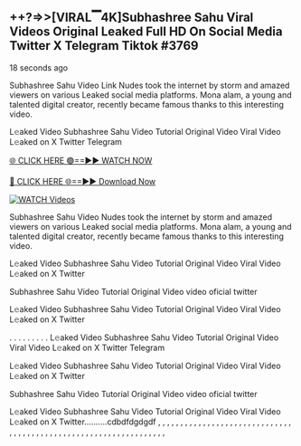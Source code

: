 ## ++?=>>[VIRAL▔4K]Subhashree Sahu Viral Videos Original Leaked Full HD On Social Media Twitter X Telegram Tiktok #3769

18 seconds ago

Subhashree Sahu Video Link Nudes took the internet by storm and amazed viewers on various Leaked social media platforms. Mona alam, a young and talented digital creator, recently became famous thanks to this interesting video.

L𝚎aked Video Subhashree Sahu Video Tutorial Original Video Viral Video L𝚎aked on X Twitter Telegram

[🌐 CLICK HERE 🟢==►► WATCH NOW](https://dekho-ki-hoy-07-2k25.blogspot.com/2025/01/viral-on.html)

[🔴 CLICK HERE 🌐==►► Download Now](https://dekho-ki-hoy-07-2k25.blogspot.com/2025/01/viral-on.html)

[![WATCH Videos](https://i.imgur.com/dJHk4Zq.gif)](https://dekho-ki-hoy-07-2k25.blogspot.com/2025/01/viral-on.html)

Subhashree Sahu Video Nudes took the internet by storm and amazed viewers on various Leaked social media platforms. Mona alam, a young and talented digital creator, recently became famous thanks to this interesting video.

L𝚎aked Video Subhashree Sahu Video Tutorial Original Video Viral Video L𝚎aked on X Twitter

Subhashree Sahu Video Tutorial Original Video video oficial twitter

L𝚎aked Video Subhashree Sahu Video Tutorial Original Video Viral Video L𝚎aked on X Twitter

. . . . . . . . . L𝚎aked Video Subhashree Sahu Video Tutorial Original Video Viral Video L𝚎aked on X Twitter Telegram

L𝚎aked Video Subhashree Sahu Video Tutorial Original Video Viral Video L𝚎aked on X Twitter

Subhashree Sahu Video Tutorial Original Video video oficial twitter

L𝚎aked Video Subhashree Sahu Video Tutorial Original Video Viral Video L𝚎aked on X Twitter..........cdbdfdgdgdf
,
,
,
,
,
,
,
,
,
,
,
,
,
,
,
,
,
,
,
,
,
,
,
,
,
,
,
,
,
,
,
,
,
,
,
,
,
,
,
,
,
,
,
,
,
,
,
,
,
,
,
,
,
,
,
,
,
,
,
,
,
,
,
,
,